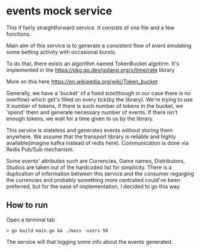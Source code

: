 # events mock service

This if fairly straightforward service.
It consists of one file and a few functions.

Main aim of this service is to generate a consistent flow of event emulating some betting activity with occasional bursts.

To do that, there exists an algorithm named TokenBucket algotirm.
It's implemented in the https://pkg.go.dev/golang.org/x/time/rate library

More on this here https://en.wikipedia.org/wiki/Token_bucket

Generally, we have a 'bucket' of a fixed size(though in our case there is no overflow) which get's filled on every tick(by the library).
We're trying to use X number of tokens, if there is such number of tokens in the bucket, we 'spend' them and generate necessary number of events.
If there isn't enough tokens, we wait for a time given to us by the library.


This service is stateless and generates events without storing them anywhere. We assume that the transport library is reliable and highly available(imagine kafka instead of redis here).
Communication is done via Redis Pub/Sub mechanism.

Some events' attributes such are Currencies, Game names, Distributors, Studios are taken out of the hardcoded list for simplicity.
There is a duplication of information between this service and the consumer regarging the currencies and probably something more centralied could've been preferred, but for the ease of implementation, I decided to go this way.

## How to run
Open a terminal tab
```
> go build main.go && ./main -users 50
```
The service will that logging some info about the events generated.
